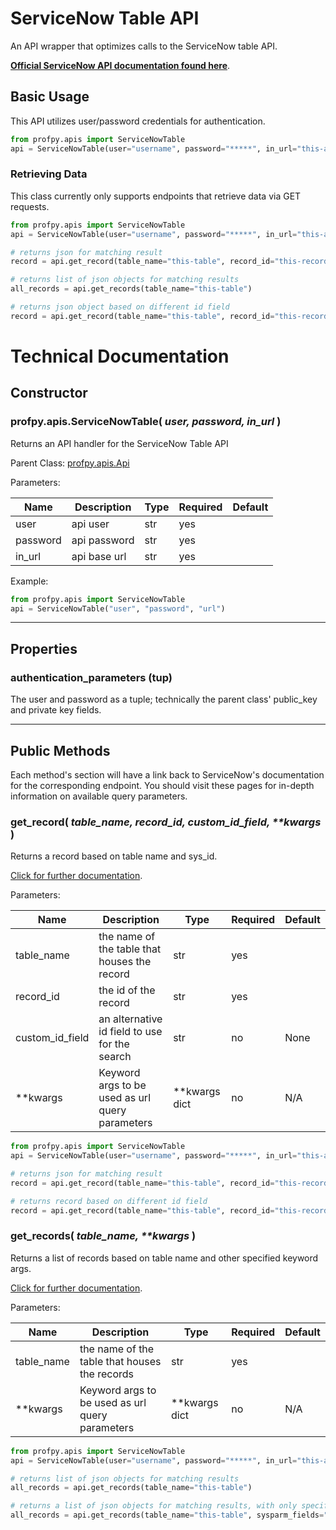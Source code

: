 # ServiceNow Table API 
An API wrapper that optimizes calls to the ServiceNow table API. 

**[Official ServiceNow API documentation found here](https://docs.servicenow.com/bundle/geneva-servicenow-platform/page/integrate/inbound_rest/concept/c_TableAPI.html)**.
## Basic Usage
This API utilizes user/password credentials for authentication. 
```python
from profpy.apis import ServiceNowTable
api = ServiceNowTable(user="username", password="*****", in_url="this-api-url.com/api/")
```

### Retrieving Data
This class currently only supports endpoints that retrieve data via GET requests. 
```python
from profpy.apis import ServiceNowTable
api = ServiceNowTable(user="username", password="*****", in_url="this-api-url.com/api/")

# returns json for matching result
record = api.get_record(table_name="this-table", record_id="this-record-id")

# returns list of json objects for matching results
all_records = api.get_records(table_name="this-table")

# returns json object based on different id field
record = api.get_record(table_name="this-table", record_id="this-record-id", custom_id_field="alternative-id-field")
```

# Technical Documentation
## Constructor
### profpy.apis.ServiceNowTable( *user, password, in_url* )
Returns an API handler for the ServiceNow Table API

Parent Class: [profpy.apis.Api](./Api.md)

Parameters: 

| Name        | Description                                        | Type          | Required | Default |
|-------------|----------------------------------------------------|---------------|----------|---------|
| user  | api user | str          | yes       |    |
| password   | api password    | str | yes       |      |
| in_url | api base url | str | yes |  |

Example:

```python
from profpy.apis import ServiceNowTable
api = ServiceNowTable("user", "password", "url")
```
---
 
## Properties
### authentication_parameters (tup)
The user and password as a tuple; technically the parent class' public_key and private key fields.

---
 
 ## Public Methods
Each method's section will have a link back to ServiceNow's documentation for the corresponding endpoint. You should 
visit these pages for in-depth information on available query parameters. 

### get_record( *table_name, record_id, custom_id_field, \*\*kwargs* )
Returns a record based on table name and sys_id.
 
[Click for further documentation](https://docs.servicenow.com/bundle/geneva-servicenow-platform/page/integrate/inbound_rest/reference/r_TableAPI-GETid.html).
 
Parameters:

| Name        | Description                                        | Type          | Required | Default |
|-------------|----------------------------------------------------|---------------|----------|---------|
| table_name  | the name of the table that houses the record | str          | yes       |    |
| record_id      | the id of the record | str | yes | | |
| custom_id_field     | an alternative id field to use for the search | str | no | None |
| **kwargs    | Keyword args to be used as url query parameters    | **kwargs dict | no       | N/A     |

```python
from profpy.apis import ServiceNowTable
api = ServiceNowTable(user="username", password="*****", in_url="this-api-url.com/api/")

# returns json for matching result
record = api.get_record(table_name="this-table", record_id="this-record-id")

# returns record based on different id field
record = api.get_record(table_name="this-table", record_id="this-record-id", custom_id_field="alternative-id-field")
```

### get_records( *table_name, \*\*kwargs* )
Returns a list of records based on table name and other specified keyword args.

[Click for further documentation](https://docs.servicenow.com/bundle/geneva-servicenow-platform/page/integrate/inbound_rest/reference/r_TableAPI-GET.html).


Parameters:

| Name        | Description                                        | Type          | Required | Default |
|-------------|----------------------------------------------------|---------------|----------|---------|
| table_name  | the name of the table that houses the records | str          | yes       |    |
| **kwargs    | Keyword args to be used as url query parameters    | **kwargs dict | no       | N/A     |

 ```python
from profpy.apis import ServiceNowTable
api = ServiceNowTable(user="username", password="*****", in_url="this-api-url.com/api/")

# returns list of json objects for matching results
all_records = api.get_records(table_name="this-table")

# returns a list of json objects for matching results, with only specified field (other query parameters available in API documentation)
all_records = api.get_records(table_name="this-table", sysparm_fields="field1")
```